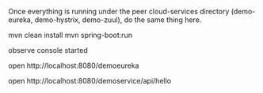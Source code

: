 Once everything is running under the peer cloud-services directory (demo-eureka, demo-hystrix, demo-zuul), do the same thing here.

mvn clean install
mvn spring-boot:run

observe console started

open http://localhost:8080/demoeureka

open http://localhost:8080/demoservice/api/hello
